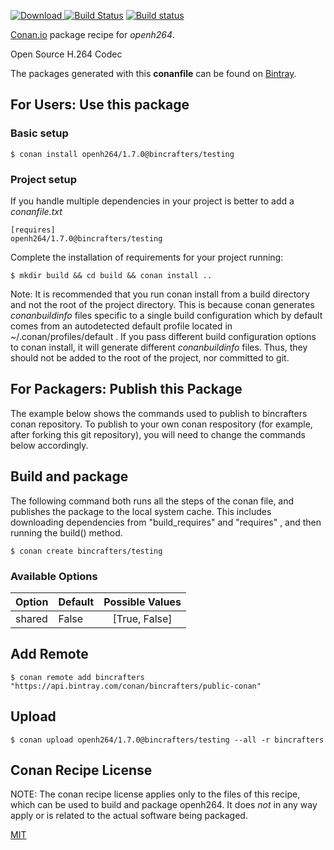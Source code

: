[![Download](https://api.bintray.com/packages/bincrafters/public-conan/openh264%3Abincrafters/images/download.svg) ](https://bintray.com/bincrafters/public-conan/openh264%3Abincrafters/_latestVersion)
[![Build Status](https://travis-ci.org/bincrafters/conan-openh264.svg?branch=testing%2F1.7.0)](https://travis-ci.org/bincrafters/conan-openh264)
[![Build status](https://ci.appveyor.com/api/projects/status/github/bincrafters/conan-openh264?branch=testing%2F1.7.0&svg=true)](https://ci.appveyor.com/project/bincrafters/conan-openh264)

[Conan.io](https://conan.io) package recipe for *openh264*.

Open Source H.264 Codec

The packages generated with this **conanfile** can be found on [Bintray](https://bintray.com/bincrafters/public-conan/openh264%3Abincrafters).

## For Users: Use this package

### Basic setup

    $ conan install openh264/1.7.0@bincrafters/testing

### Project setup

If you handle multiple dependencies in your project is better to add a *conanfile.txt*

    [requires]
    openh264/1.7.0@bincrafters/testing


Complete the installation of requirements for your project running:

    $ mkdir build && cd build && conan install ..

Note: It is recommended that you run conan install from a build directory and not the root of the project directory.  This is because conan generates *conanbuildinfo* files specific to a single build configuration which by default comes from an autodetected default profile located in ~/.conan/profiles/default .  If you pass different build configuration options to conan install, it will generate different *conanbuildinfo* files.  Thus, they should not be added to the root of the project, nor committed to git.

## For Packagers: Publish this Package

The example below shows the commands used to publish to bincrafters conan repository. To publish to your own conan respository (for example, after forking this git repository), you will need to change the commands below accordingly.

## Build and package

The following command both runs all the steps of the conan file, and publishes the package to the local system cache.  This includes downloading dependencies from "build_requires" and "requires" , and then running the build() method.

    $ conan create bincrafters/testing


### Available Options
| Option        | Default | Possible Values  |
| ------------- |:----------------- |:------------:|
| shared      | False |  [True, False] |

## Add Remote

    $ conan remote add bincrafters "https://api.bintray.com/conan/bincrafters/public-conan"

## Upload

    $ conan upload openh264/1.7.0@bincrafters/testing --all -r bincrafters


## Conan Recipe License

NOTE: The conan recipe license applies only to the files of this recipe, which can be used to build and package openh264.
It does *not* in any way apply or is related to the actual software being packaged.

[MIT](git@github.com:bincrafters/conan-openh264.git/blob/testing/1.7.0/LICENSE.md)

